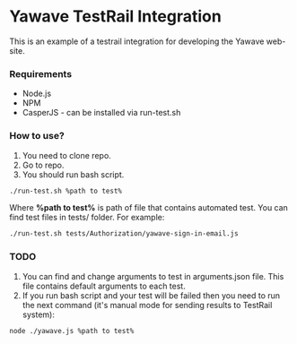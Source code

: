 # Yawave TestRail Integration
This is an example of a testrail integration for developing the Yawave web-site.

### Requirements
* Node.js
* NPM
* CasperJS - can be installed via run-test.sh

### How to use?
1. You need to clone repo.
1. Go to repo.
1. You should run bash script.

```bash
./run-test.sh %path to test% 
```

Where **%path to test%** is path of file that contains automated test. You can find test files in tests/ folder.
For example:
```bash
./run-test.sh tests/Authorization/yawave-sign-in-email.js
```

### TODO
1. You can find and change arguments to test in arguments.json file. This file contains default arguments to each test.
1. If you run bash script and your test will be failed then you need to run the next command (it's manual mode for sending results to TestRail system):
```bash
node ./yawave.js %path to test% 
```